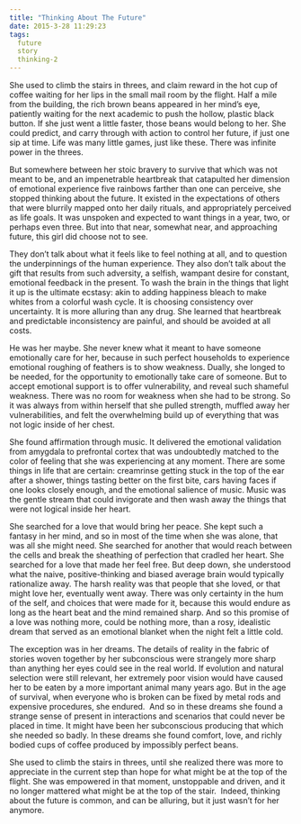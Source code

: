 ```yaml
---
title: "Thinking About The Future"
date: 2015-3-28 11:29:23
tags:
  future
  story
  thinking-2
---
```



She used to climb the stairs in threes, and claim reward in the hot cup of coffee waiting for her lips in the small mail room by the flight. Half a mile from the building, the rich brown beans appeared in her mind’s eye, patiently waiting for the next academic to push the hollow, plastic black button. If she just went a little faster, those beans would belong to her. She could predict, and carry through with action to control her future, if just one sip at time. Life was many little games, just like these. There was infinite power in the threes.

But somewhere between her stoic bravery to survive that which was not meant to be, and an impenetrable heartbreak that catapulted her dimension of emotional experience five rainbows farther than one can perceive, she stopped thinking about the future. It existed in the expectations of others that were blurrily mapped onto her daily rituals, and appropriately perceived as life goals. It was unspoken and expected to want things in a year, two, or perhaps even three. But into that near, somewhat near, and approaching future, this girl did choose not to see.

They don’t talk about what it feels like to feel nothing at all, and to question the underpinnings of the human experience. They also don’t talk about the gift that results from such adversity, a selfish, wampant desire for constant, emotional feedback in the present. To wash the brain in the things that light it up is the ultimate ecstasy: akin to adding happiness bleach to make whites from a colorful wash cycle. It is choosing consistency over uncertainty. It is more alluring than any drug. She learned that heartbreak and predictable inconsistency are painful, and should be avoided at all costs.

He was her maybe. She never knew what it meant to have someone emotionally care for her, because in such perfect households to experience emotional roughing of feathers is to show weakness. Dually, she longed to be needed, for the opportunity to emotionally take care of someone. But to accept emotional support is to offer vulnerability, and reveal such shameful weakness. There was no room for weakness when she had to be strong. So it was always from within herself that she pulled strength, muffled away her vulnerabilities, and felt the overwhelming build up of everything that was not logic inside of her chest.

She found affirmation through music. It delivered the emotional validation from amygdala to prefrontal cortex that was undoubtedly matched to the color of feeling that she was experiencing at any moment. There are some things in life that are certain: creamrinse getting stuck in the top of the ear after a shower, things tasting better on the first bite, cars having faces if one looks closely enough, and the emotional salience of music. Music was the gentle stream that could invigorate and then wash away the things that were not logical inside her heart.

She searched for a love that would bring her peace. She kept such a fantasy in her mind, and so in most of the time when she was alone, that was all she might need. She searched for another that would reach between the cells and break the sheathing of perfection that cradled her heart. She searched for a love that made her feel free. But deep down, she understood what the naive, positive-thinking and biased average brain would typically rationalize away. The harsh reality was that people that she loved, or that might love her, eventually went away. There was only certainty in the hum of the self, and choices that were made for it, because this would endure as long as the heart beat and the mind remained sharp. And so this promise of a love was nothing more, could be nothing more, than a rosy, idealistic dream that served as an emotional blanket when the night felt a little cold.

The exception was in her dreams. The details of reality in the fabric of stories woven together by her subconscious were strangely more sharp than anything her eyes could see in the real world. If evolution and natural selection were still relevant, her extremely poor vision would have caused her to be eaten by a more important animal many years ago. But in the age of survival, when everyone who is broken can be fixed by metal rods and expensive procedures, she endured.  And so in these dreams she found a strange sense of present in interactions and scenarios that could never be placed in time. It might have been her subconscious producing that which she needed so badly. In these dreams she found comfort, love, and richly bodied cups of coffee produced by impossibly perfect beans.

She used to climb the stairs in threes, until she realized there was more to appreciate in the current step than hope for what might be at the top of the flight. She was empowered in that moment, unstoppable and driven, and it no longer mattered what might be at the top of the stair.  Indeed, thinking about the future is common, and can be alluring, but it just wasn’t for her anymore.


